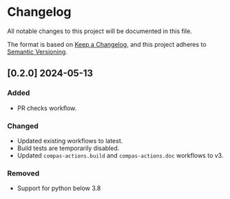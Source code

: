 # Changelog

All notable changes to this project will be documented in this file.

The format is based on [Keep a Changelog](https://keepachangelog.com/en/1.0.0/),
and this project adheres to [Semantic Versioning](https://semver.org/spec/v2.0.0.html).

## [0.2.0] 2024-05-13

### Added

* PR checks workflow.

### Changed

* Updated existing workflows to latest.
* Build tests are temporarily disabled.
* Updated `compas-actions.build` and `compas-actions.doc` workflows to v3.

### Removed

* Support for python below 3.8
